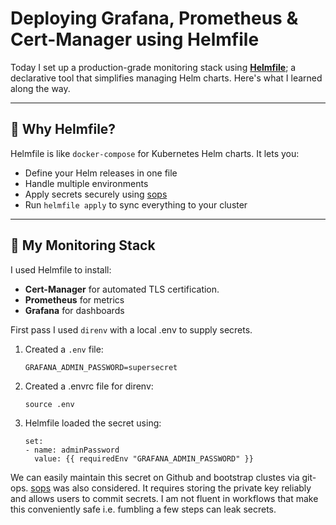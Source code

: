 # Deploying Grafana, Prometheus & Cert-Manager using Helmfile

Today I set up a production-grade monitoring stack using [**Helmfile**](https://github.com/helmfile/helmfile); a declarative tool that simplifies managing Helm charts. Here's what I learned along the way.

---

## 🔧 Why Helmfile?

Helmfile is like `docker-compose` for Kubernetes Helm charts. It lets you:

- Define your Helm releases in one file
- Handle multiple environments
- Apply secrets securely using [sops](https://github.com/getsops/sops)
- Run `helmfile apply` to sync everything to your cluster

---

## 🚀 My Monitoring Stack

I used Helmfile to install:

- **Cert-Manager** for automated TLS certification.
- **Prometheus** for metrics
- **Grafana** for dashboards

First pass I used `direnv` with a local .env to supply secrets.

1. Created a `.env` file:
   ```env
   GRAFANA_ADMIN_PASSWORD=supersecret
   ```

2. Created a .envrc file for direnv:
    ```
    source .env
    ```

3. Helmfile loaded the secret using:
    ```
    set:
    - name: adminPassword
      value: {{ requiredEnv "GRAFANA_ADMIN_PASSWORD" }}
    ```

We can easily maintain this secret on Github and bootstrap clustes via git-ops.
[sops](https://github.com/getsops/sops) was also considered. It requires storing the private key reliably and allows
users to commit secrets. I am not fluent in workflows that make this conveniently safe i.e. fumbling a few steps can 
leak secrets.